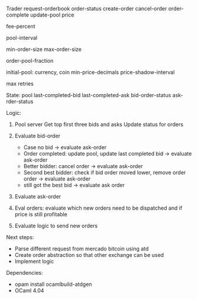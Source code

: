 
Trader
request-orderbook
order-status
create-order
cancel-order
order-complete
update-pool
price


fee-percent

pool-interval

min-order-size
max-order-size

order-pool-fraction

initial-pool: currency, coin
min-price-decimals
price-shadow-interval

max retries

State:
pool
last-completed-bid
last-completed-ask
bid-order-status
ask-rder-status


Logic:
1) Pool server
   Get top first three bids and asks
   Update status for orders

2) Evaluate bid-order
   - Case no bid -> evaluate ask-order
   - Order completed: update pool, update last completed bid -> evaluate ask-order
   - Better bidder: cancel order -> evaluate ask-order
   - Second best bidder: check if bid order moved lower, remove order order -> evaluate ask-order
   - still got the best bid -> evaluate ask order

3) Evaluate ask-order
4) Eval orders: evaluate which new orders need to be dispatched and if price is still profitable
5) Evaluate logic to send new orders


Next steps:
- Parse different request from mercado bitcoin using atd
- Create order abstraction so that other exchange can be used
- Implement logic


Dependencies:
- opam install ocamlbuild-atdgen
- OCaml 4.04